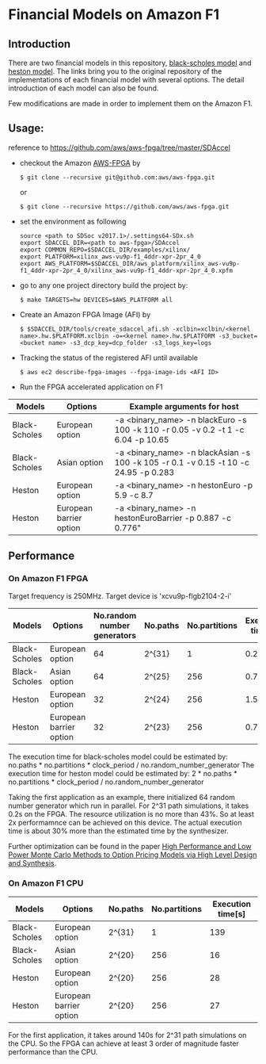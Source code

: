 # Financial Models on Amazon F1
## Introduction
There are two financial models in this repository, [black-scholes model](https://github.com/KitAway/BlackScholes_MonteCarlo) and [heston model](https://github.com/KitAway/HestonModel_MonteCarlo). The links bring you to the original repository of the implementations of each financial model with several options. The detail introduction of each model can also be found. 

Few modifications are made in order to implement them on the Amazon F1.  

## Usage: 
reference to https://github.com/aws/aws-fpga/tree/master/SDAccel
- checkout the Amazon [AWS-FPGA](https://github.com/aws/aws-fpga) by
    ```
    $ git clone --recursive git@github.com:aws/aws-fpga.git
    ```
  or
    ```
    $ git clone --recursive https://github.com/aws/aws-fpga.git
    ```
- set the environment as following
  ```
  source <path to SDSoc v2017.1>/.settings64-SDx.sh
  export SDACCEL_DIR=<path to aws-fpga>/SDAccel
  export COMMON_REPO=$SDACCEL_DIR/examples/xilinx/
  export PLATFORM=xilinx_aws-vu9p-f1_4ddr-xpr-2pr_4_0
  export AWS_PLATFORM=$SDACCEL_DIR/aws_platform/xilinx_aws-vu9p-f1_4ddr-xpr-2pr_4_0/xilinx_aws-vu9p-f1_4ddr-xpr-2pr_4_0.xpfm
  ```
- go to any one project directory build the project by:
  ```
  $ make TARGETS=hw DEVICES=$AWS_PLATFORM all
  ```
 - Create an Amazon FPGA Image (AFI) by 
   ```
   $ $SDACCEL_DIR/tools/create_sdaccel_afi.sh -xclbin=xclbin/<kernel name>.hw.$PLATFORM.xclbin -o=<kernel name>.hw.$PLATFORM -s3_bucket=<bucket name> -s3_dcp_key=dcp_folder -s3_logs_key=logs
   ```
 - Tracking the status of the registered AFI until available
   ```
   $ aws ec2 describe-fpga-images --fpga-image-ids <AFI ID>
   ```
 - Run the FPGA accelerated application on F1

| Models | Options | Example arguments for host |
| - | - | - |
| Black-Scholes | European option |-a <binary_name> -n blackEuro -s 100 -k 110 -r 0.05 -v 0.2 -t 1 -c 6.04 -p 10.65|
| Black-Scholes | Asian option |-a <binary_name> -n blackAsian -s 100 -k 105 -r 0.1 -v 0.15 -t 10 -c 24.95 -p 0.283|
| Heston | European option | -a <binary_name> -n hestonEuro -p 5.9 -c 8.7|
| Heston | European barrier option |-a <binary_name>  -n hestonEuroBarrier -p 0.887 -c 0.776"|
## Performance

### On Amazon F1 FPGA
Target frequency is 250MHz. 
Target device is 'xcvu9p-flgb2104-2-i'

| Models | Options | No.random number generators | No.paths | No.partitions | Execution time[s]| Theoretical estimation[s] | LUT | LUTMem | REG | BRAM | DSP | 
|-|-|-|-|-|-|-|-|-|-|-| -|
| Black-Scholes | European option |64|2^{31}|1|0.2|0.14|25% |2.7%|13% |19% | 43%|
| Black-Scholes | Asian option |64|2^{25}| 256|0.74|0.55|25%|2.2%|13%|19%|43%|
| Heston | European option |32|2^{24}|256|1.52|1.14|15% |2.2%|8.2%|8.2%| 26%|
| Heston | European barrier option |32|2^{23}|256|0.75|0.56|14%|2.3%|7.8%|8.0%|26%|

The execution time for black-scholes model could be estimated by: no.paths * no.partitions * clock_period / no.random_number_generator
The execution time for heston model could be estimated by: 2 * no.paths * no.partitions * clock_period / no.random_number_generator

Taking the first application as an example, there initialized 64 random number generator which run in parallel. For 2^31 path simulations, it takes 0.2s on the FPGA. The resource utilization is no more than 43%. So at least 2x performamnce can be achieved on this device. The actual execution time is about 30% more than the estimated time by the synthesizer. 

Further optimization can be found in the paper [High Performance and Low Power Monte Carlo Methods to Option Pricing Models via High Level Design and Synthesis](http://ieeexplore.ieee.org/abstract/document/7920245/).

### On Amazon F1 CPU

| Models | Options | No.paths | No.partitions | Execution time[s]|
|-|-|-|-|-|
| Black-Scholes | European option |2^{31}|1|139|
| Black-Scholes | Asian option |2^{20}| 256|16|
| Heston | European option |2^{20}|256|28|
| Heston | European barrier option |2^{20}|256|27|

For the first application, it takes around 140s for 2^31 path simulations on the CPU. So the FPGA can achieve at least 3 order of magnitude faster performance than the CPU. 
